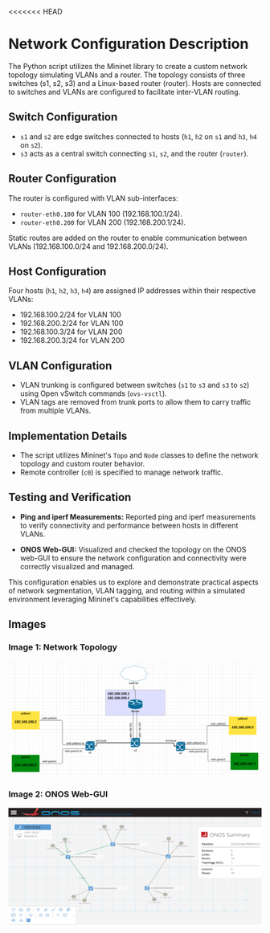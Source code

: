 <<<<<<< HEAD
# Network Configuration Description

The Python script utilizes the Mininet library to create a custom network topology simulating VLANs and a router. The topology consists of three switches (s1, s2, s3) and a Linux-based router (router). Hosts are connected to switches and VLANs are configured to facilitate inter-VLAN routing.

## Switch Configuration

- `s1` and `s2` are edge switches connected to hosts (`h1`, `h2` on `s1` and `h3`, `h4` on `s2`).
- `s3` acts as a central switch connecting `s1`, `s2`, and the router (`router`).

## Router Configuration

The router is configured with VLAN sub-interfaces:
- `router-eth0.100` for VLAN 100 (192.168.100.1/24).
- `router-eth0.200` for VLAN 200 (192.168.200.1/24).

Static routes are added on the router to enable communication between VLANs (192.168.100.0/24 and 192.168.200.0/24).

## Host Configuration

Four hosts (`h1`, `h2`, `h3`, `h4`) are assigned IP addresses within their respective VLANs:
- 192.168.100.2/24 for VLAN 100
- 192.168.200.2/24 for VLAN 100
- 192.168.100.3/24 for VLAN 200
- 192.168.200.3/24 for VLAN 200

## VLAN Configuration

- VLAN trunking is configured between switches (`s1` to `s3` and `s3` to `s2`) using Open vSwitch commands (`ovs-vsctl`).
- VLAN tags are removed from trunk ports to allow them to carry traffic from multiple VLANs.

## Implementation Details

- The script utilizes Mininet's `Topo` and `Node` classes to define the network topology and custom router behavior.
- Remote controller (`c0`) is specified to manage network traffic.

## Testing and Verification

- **Ping and iperf Measurements:** Reported ping and iperf measurements to verify connectivity and performance between hosts in different VLANs.

- **ONOS Web-GUI:** Visualized and checked the topology on the ONOS web-GUI to ensure the network configuration and connectivity were correctly visualized and managed.

This configuration enables us to explore and demonstrate practical aspects of network segmentation, VLAN tagging, and routing within a simulated environment leveraging Mininet's capabilities effectively.

## Images

### Image 1: Network Topology
![Network Topology](assets/Topology.png)

### Image 2: ONOS Web-GUI
![ONOS Web-GUI](assets/ONOS_GUI_visualisation.png)